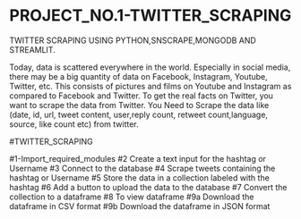 # PROJECT_NO.1-TWITTER_SCRAPING

TWITTER SCRAPING USING PYTHON,SNSCRAPE,MONGODB AND STREAMLIT.


Today, data is scattered everywhere in the world. Especially in social media, there may be a big quantity of data on Facebook, Instagram, Youtube, Twitter, etc. This consists of pictures and films on Youtube and Instagram as compared to Facebook and Twitter. To get the real facts on Twitter, you want to scrape the data from Twitter. You Need to Scrape the data like (date, id, url, tweet content, user,reply count, retweet count,language, source, like count etc) from twitter.


#TWITTER_SCRAPING

#1-Import_required_modules
#2 Create a text input for the hashtag or Username
#3 Connect to the database
#4 Scrape tweets containing the hashtag or Username
#5 Store the data in a collection labeled with the hashtag
#6 Add a button to upload the data to the database
#7 Convert the collection to a dataframe
#8 To view dataframe
#9a Download the dataframe in CSV format
#9b Download the dataframe in JSON format
